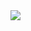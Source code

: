 <picture>
  <source
    srcset="https://github-readme-stats.vercel.app/api?username=vitordalbemcosta&show_icons=true&theme=dark"
    media="(prefers-color-scheme: dark)"
  />
  <source
    srcset="https://github-readme-stats.vercel.app/api?username=vitordalbemcosta&show_icons=true"
    media="(prefers-color-scheme: light), (prefers-color-scheme: no-preference)"
  />
  <img src="https://github-readme-stats.vercel.app/api?username=vitordalbemcosta&show_icons=true" />
</picture>
